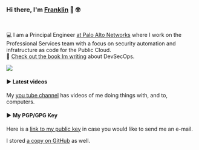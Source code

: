 ### Hi there, I'm [Franklin](https://franklin-resume.herokuapp.com/) 👋 🤓

<!--
**thedevilsvoice/thedevilsvoice** is a ✨ _special_ ✨ repository because its `README.md` (this file) appears on your GitHub profile.

Here are some ideas to get you started:

- 🔭 I’m currently working on ...
- 🌱 I’m currently learning ...
- 👯 I’m looking to collaborate on ...
- 🤔 I’m looking for help with ...
- 💬 Ask me about ...
- 📫 How to reach me: ...
- 😄 Pronouns: ...
- ⚡ Fun fact: ...
-->

<br />

💻  I am a Principal Engineer [at Palo Alto Networks](https://www.paloaltonetworks.com/services/consulting/servicedescriptions) where I work on the Professional Services team with a focus on security automation and infratructure as code for the Public Cloud. <br />
📙 [Check out the book Im writing](https://github.com/devsecfranklin/devsecops-tactical-workbook) about DevSecOps.

<img src="https://github-readme-stats.vercel.app/api?username=devsecfranklin&show_icons=true&title_color=03fc90&icon_color=03fc90&text_color=03fc90&bg_color=002b19">

####  ▶️ Latest videos

My [you tube channel](https://www.youtube.com/channel/UCjo9S3Q_Ml22hZyr5CtiM3A) has videos of me doing things with, and to, computers. 

####  ▶️ My PGP/GPG Key

Here is a [link to my public key](https://pgp.mit.edu/pks/lookup?search=franklin%40bitsmasher.net&op=index) in case you would like to send me an e-mail.

I stored [a copy on GitHub](https://github.com/devsecfranklin/devsecfranklin/blob/main/franklin_public_key.txt) as well.

